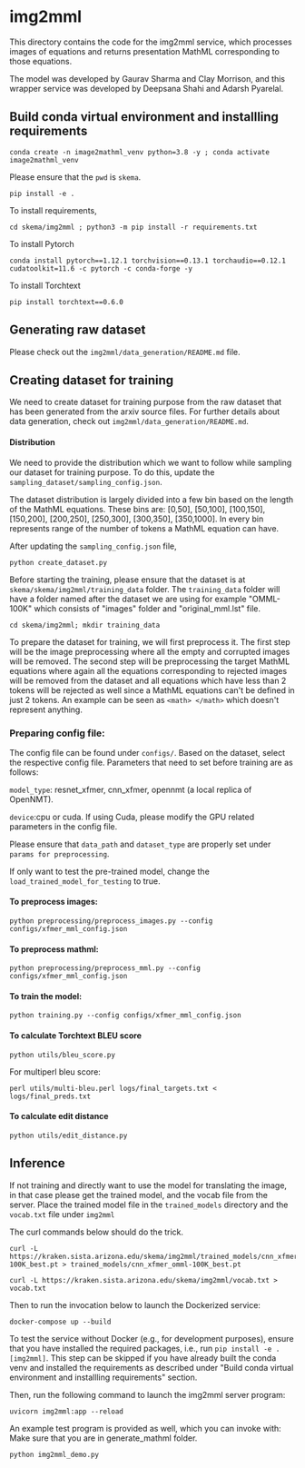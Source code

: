 # img2mml

This directory contains the code for the img2mml service, which processes images
of equations and returns presentation MathML corresponding to those equations.

The model was developed by Gaurav Sharma and Clay Morrison, and this wrapper
service was developed by Deepsana Shahi and Adarsh Pyarelal.

## Build conda virtual environment and installling requirements

```
conda create -n image2mathml_venv python=3.8 -y ; conda activate image2mathml_venv
```
Please ensure that the `pwd` is `skema`.
```
pip install -e .
```

To install requirements,
```
cd skema/img2mml ; python3 -m pip install -r requirements.txt
```

To install Pytorch
```
conda install pytorch==1.12.1 torchvision==0.13.1 torchaudio==0.12.1 cudatoolkit=11.6 -c pytorch -c conda-forge -y
```

To install Torchtext
```
pip install torchtext==0.6.0
```

## Generating raw dataset
Please check out the `img2mml/data_generation/README.md` file.

## Creating dataset for training

We need to create dataset for training purpose from the raw dataset that has
been generated from the arxiv source files. For further details about data
generation, check out `img2mml/data_generation/README.md`.

#### Distribution

We need to provide the distribution which we want to follow while sampling our
dataset for training purpose. To do this, update the
`sampling_dataset/sampling_config.json`.

The dataset distribution is largely divided into a few bin based on the length
of the MathML equations. These bins are: [0,50], [50,100], [100,150],
[150,200], [200,250], [250,300], [300,350], [350,1000]. In every bin represents
range of the number of tokens a MathML equation can have.

After updating the `sampling_config.json` file,
```
python create_dataset.py
```

Before starting the training, please ensure that the dataset is at
`skema/skema/img2mml/training_data` folder. The `training_data` folder will
have a folder named after the dataset we are using for example "OMML-100K"
which consists of "images" folder and "original_mml.lst" file.

```
cd skema/img2mml; mkdir training_data
```

To prepare the dataset for training, we will first preprocess it. The first
step will be the image preprocessing where all the empty and corrupted images
will be removed. The second step will be preprocessing the target MathML
equations where again all the equations corresponding to rejected images will
be removed from the dataset and all equations which have less than 2 tokens
will be rejected as well since a MathML equations can't be defined in just 2
tokens. An example can be seen as `<math> </math>` which doesn't represent
anything.

### Preparing config file:

The config file can be found under `configs/`. Based on the dataset, select the
respective config file. Parameters that need to set before training are as
follows:

`model_type`: resnet_xfmer, cnn_xfmer, opennmt (a local replica of OpenNMT).

`device`:cpu or cuda. If using Cuda, please modify the GPU related parameters in the config file.

Please ensure that `data_path` and `dataset_type` are properly set under `params for preprocessing`.

If only want to test the pre-trained model, change the `load_trained_model_for_testing` to true.

#### To preprocess images:
```
python preprocessing/preprocess_images.py --config configs/xfmer_mml_config.json
```

#### To preprocess mathml:
```
python preprocessing/preprocess_mml.py --config configs/xfmer_mml_config.json
```

#### To train the model:
```
python training.py --config configs/xfmer_mml_config.json
```

#### To calculate Torchtext BLEU score
```
python utils/bleu_score.py
```

For multiperl bleu score:
```
perl utils/multi-bleu.perl logs/final_targets.txt < logs/final_preds.txt
```

#### To calculate edit distance
```
python utils/edit_distance.py
```

## Inference

If not training and directly want to use the model for translating the image,
in that case please get the trained model, and the vocab file from the server.
Place the trained model file in the `trained_models` directory and the
`vocab.txt` file under `img2mml`

The curl commands below should do the trick.

```
curl -L https://kraken.sista.arizona.edu/skema/img2mml/trained_models/cnn_xfmer_omml-100K_best.pt > trained_models/cnn_xfmer_omml-100K_best.pt

curl -L https://kraken.sista.arizona.edu/skema/img2mml/vocab.txt > vocab.txt
```

Then to run the invocation below to launch the Dockerized service:
```
docker-compose up --build
```

To test the service without Docker (e.g., for development purposes), ensure
that you have installed the required packages, i.e., run `pip install -e
.[img2mml]`. This step can be skipped if you have already built the conda venv
and installed the requirements as described under "Build conda virtual
environment and installling requirements" section.

Then, run the following command to launch the img2mml server program:

```
uvicorn img2mml:app --reload
```

An example test program is provided as well, which you can invoke with:
Make sure that you are in generate_mathml folder.

```
python img2mml_demo.py
```
